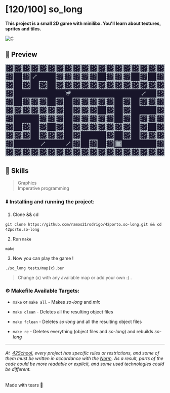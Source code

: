 
# [120/100] so_long
__This project is a small 2D game with minilibx. You'll learn about textures, sprites and tiles.__    

![C](https://img.shields.io/badge/-C-A8B9CC?logo=C&logoColor=fff&style=flat")

## 👀 Preview
![](preview.gif)

## 🌟 Skills
> Graphics   
> Imperative programming

### ⬇️ Installing and running the project:
1. Clone && cd
```
git clone https://github.com/ramos21rodrigo/42porto.so-long.git && cd 42porto.so-long
```
2. Run `make`
```
make
```

3. Now you can play the game !

```
./so_long tests/map{x}.ber
```
>  Change (x) with any available map or add your own :) .

### ⚙️ Makefile Available Targets:
- `make` or `make all` - Makes _so-long_ and _mlx_

- `make clean` - Deletes all the resulting object files

- `make fclean` - Deletes _so-long_ and all the resulting object files

- `make re` - Deletes everything (object files and _so-long_) and rebuilds _so-long_

___
###### At  [42School](https://en.wikipedia.org/wiki/42_(school)), every project has specific rules or restrictions, and some of them must be written in accordance with the [Norm](https://github.com/42School/norminette). As a result, parts of the code could be more readable or explicit, and some used technologies could be different.
Made with tears 🥲
